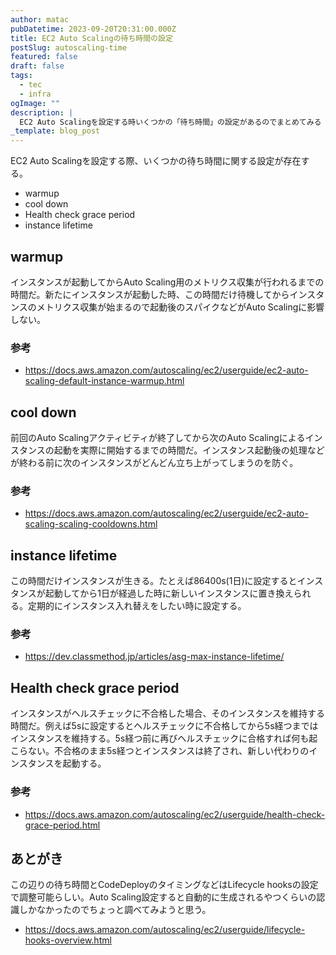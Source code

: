 ```yaml
---
author: matac
pubDatetime: 2023-09-20T20:31:00.000Z
title: EC2 Auto Scalingの待ち時間の設定
postSlug: autoscaling-time
featured: false
draft: false
tags:
  - tec
  - infra
ogImage: ""
description: |
  EC2 Auto Scalingを設定する時いくつかの「待ち時間」の設定があるのでまとめてみる
_template: blog_post
---
```


EC2 Auto Scalingを設定する際、いくつかの待ち時間に関する設定が存在する。

- warmup
- cool down
- Health check grace period
- instance lifetime

## warmup

インスタンスが起動してからAuto Scaling用のメトリクス収集が行われるまでの時間だ。新たにインスタンスが起動した時、この時間だけ待機してからインスタンスのメトリクス収集が始まるので起動後のスパイクなどがAuto Scalingに影響しない。

### 参考

- https://docs.aws.amazon.com/autoscaling/ec2/userguide/ec2-auto-scaling-default-instance-warmup.html

## cool down

前回のAuto Scalingアクティビティが終了してから次のAuto Scalingによるインスタンスの起動を実際に開始するまでの時間だ。インスタンス起動後の処理などが終わる前に次のインスタンスがどんどん立ち上がってしまうのを防ぐ。

### 参考

- https://docs.aws.amazon.com/autoscaling/ec2/userguide/ec2-auto-scaling-scaling-cooldowns.html

## instance lifetime

この時間だけインスタンスが生きる。たとえば86400s(1日)に設定するとインスタンスが起動してから1日が経過した時に新しいインスタンスに置き換えられる。定期的にインスタンス入れ替えをしたい時に設定する。

### 参考

- https://dev.classmethod.jp/articles/asg-max-instance-lifetime/

## Health check grace period

インスタンスがヘルスチェックに不合格した場合、そのインスタンスを維持する時間だ。例えば5sに設定するとヘルスチェックに不合格してから5s経つまではインスタンスを維持する。5s経つ前に再びヘルスチェックに合格すれば何も起こらない。不合格のまま5s経つとインスタンスは終了され、新しい代わりのインスタンスを起動する。

### 参考

- https://docs.aws.amazon.com/autoscaling/ec2/userguide/health-check-grace-period.html

## あとがき

この辺りの待ち時間とCodeDeployのタイミングなどはLifecycle hooksの設定で調整可能らしい。Auto Scaling設定すると自動的に生成されるやつくらいの認識しかなかったのでちょっと調べてみようと思う。

- https://docs.aws.amazon.com/autoscaling/ec2/userguide/lifecycle-hooks-overview.html
